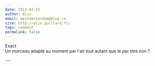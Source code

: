 ```yaml
---
date: 2012-02-15
author: Alix
email: meinamsterdam@blog.re
site: http://alix.guillard.fr/
tags: comment
permalink: false
---
```


<p>
Exact<br/>
Un morceau adapté au moment par l'air tout autant que le par titre non ?
</p>
---
